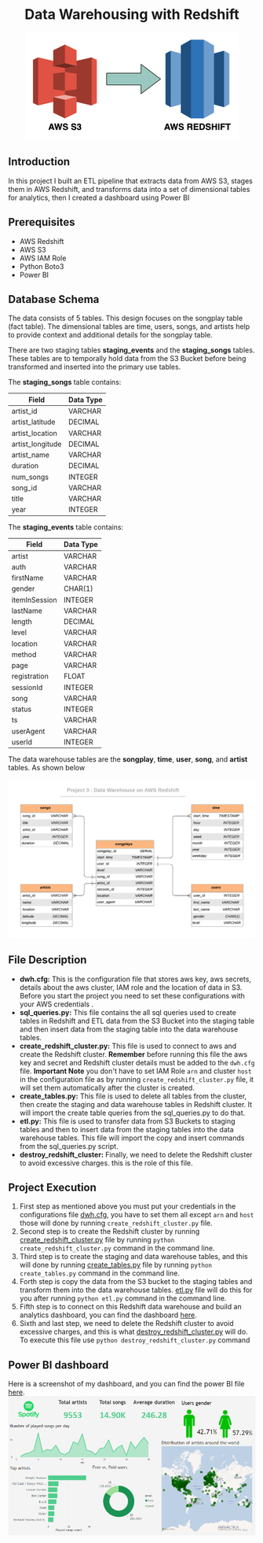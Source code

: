 <p align="center" >
 <h1 align="center">Data Warehousing with Redshift</h1>
</p>

<div align="center" >
 <img src="./images/aws_s3_to_redshift.png" />
</div>

## Introduction

In this project I built an ETL pipeline that extracts data from AWS S3, stages them in AWS Redshift, and transforms data into a set of dimensional tables for analytics, then I created a dashboard using Power BI

## Prerequisites

- AWS Redshift
- AWS S3
- AWS IAM Role
- Python Boto3
- Power BI

## Database Schema
The data consists of 5 tables. This design focuses on the songplay table (fact table).  The dimensional tables are time, users, songs, and artists help to provide context and additional details for the songplay table.

There are two staging tables **staging_events** and the **staging_songs** tables.  These tables are to temporally hold data from the S3 Bucket before being transformed and inserted into the primary use tables.

 The **staging_songs** table contains:

 | Field           | Data Type          |
  |-------------  | -------------         |
 | artist_id            | VARCHAR                    |
 | artist_latitude   | DECIMAL                   |
 | artist_location  | VARCHAR                 |
 | artist_longitude | DECIMAL                  |
 | artist_name        | VARCHAR                 |
 | duration              | DECIMAL                  |
 | num_songs         | INTEGER                   |
 | song_id               | VARCHAR                |
 | title                     | VARCHAR                 |
 | year                    | INTEGER                 |

  The **staging_events** table contains:

  | Field           | Data Type          |
   |-------------  | -------------         |
  | artist             | VARCHAR                    |
  | auth     | VARCHAR                  |
  | firstName  | VARCHAR                 |
  | gender | CHAR(1)                  |
  | itemInSession       | INTEGER                 |
  | lastName        | VARCHAR                 |
  | length            | DECIMAL                  |
  | level          | VARCHAR                |
  | location              | VARCHAR                |
  | method                    | VARCHAR                |
  | page                  | VARCHAR                 |
  | registration           | FLOAT                  |
  | sessionId          | INTEGER                   |
  | song              | VARCHAR                |
  | status                     | INTEGER            |
  | ts                  | VARCHAR               |
  | userAgent                     | VARCHAR  |
  | userId                 | INTEGER                 |



The data warehouse tables are the **songplay**, **time**, **user**, **song**, and **artist** tables.  As shown below

<img src="images/database.png">

## File Description

- **dwh.cfg:**
This is the configuration file that stores aws key, aws secrets, details about the aws cluster, IAM role and the location of data in S3. Before you start the project you need to set these configurations with your AWS credentials .
- **sql_queries.py:**
This file contains the all sql queries used to create tables in Redshift and ETL data from the S3 Bucket into the staging table and then insert data from the staging table into the data warehouse tables.
- **create_redshift_cluster.py:**
This file is used to connect to aws and create the Redshift cluster. **Remember** before running this file the aws key and secret and Redshift cluster details must be added to the `dwh.cfg` file. **Important Note** you don't have to set IAM Role `arn` and cluster `host` in the configuration file as by running `create_redshift_cluster.py` file, it will set them automatically after the cluster is created. 
- **create_tables.py:**
This file is used to delete all tables from the cluster, then create the staging and data warehouse tables in Redshift cluster. It will import the create table queries from the sql_queries.py to do that.
- **etl.py:**
This file is used to transfer data from S3 Buckets to staging tables and then to insert data from the staging tables into the data warehouse tables. This file will import the copy and insert commands from the sql_queries.py script.
- **destroy_redshift_cluster:**
Finally, we need to delete the Redshift cluster to avoid excessive charges. this is the role of this file.

## Project Execution

1. First step as mentioned above you must put your credentials in the configurations file [dwh.cfg](/dwh.cfg/), you have to set them all except `arn` and `host` those will done by running `create_redshift_cluster.py` file.
2. Second step is to create the Redshift cluster by running [create_redshift_cluster.py](/create_redshift_cluster.py/) file by running `python create_redshift_cluster.py` command in the command line.
3. Third step is to create the staging and data warehouse tables, and this will done by running [create_tables.py](/create_tables.py/) file by running `python create_tables.py` command in the command line.
4. Forth step is copy the data from the S3 bucket to the staging tables and transform them into the data warehouse tables. [etl.py](/etl.py/) file will do this for you after running `python etl.py` command in the command line.
5. Fifth step is to connect on this Redshift data warehouse and build an analytics dashboard, you can find the dashboard [here](/dashboard/).
6. Sixth and last step, we need to delete the Redshift cluster to avoid excessive charges, and this is what [destroy_redshift_cluster.py](/destroy_redshift_cluster.py/) will do. To execute this file use `python destroy_redshift_cluster.py` command 

## Power BI dashboard

Here is a screenshot of my dashboard, and you can find the power BI file [here](/dashboard/).
<img src="dashboard/Spotify_dashboard.png">



